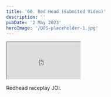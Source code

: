 ```yaml
---
title: '60. Red Head (Submited Video)'
description: ''
pubDate: '2 May 2023'
heroImage: '/QOS-placeholder-1.jpg'
---
```

<iframe src="https://drive.google.com/file/d/1pU4RCoiX50GlF_20vy_nVdS3AprCJ9p6/preview" width="200" height="100" allow="autoplay" allowfullscreen="allowfullscreen"></iframe>

Redhead  raceplay JOI.